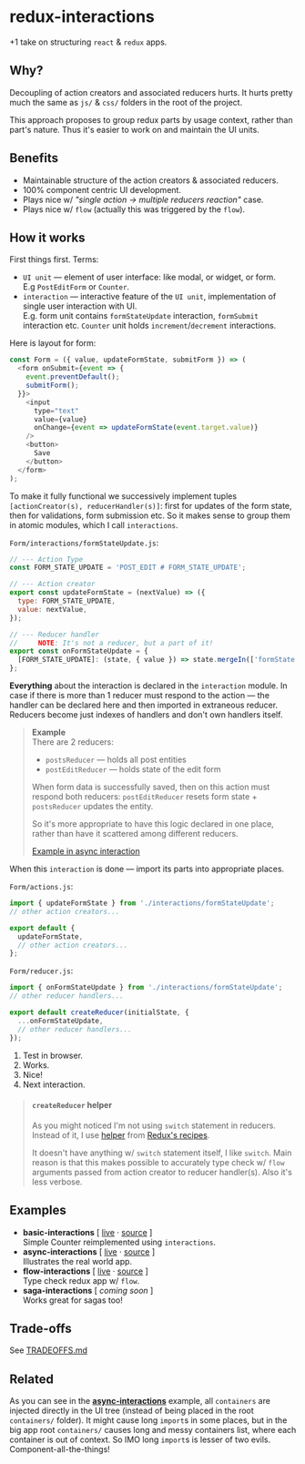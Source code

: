 # redux-interactions

+1 take on structuring `react` & `redux` apps.


## Why?
Decoupling of action creators and associated reducers hurts. It hurts pretty much the same as `js/` & `css/` folders in the root of the project.

This approach proposes to group redux parts by usage context, rather than part's nature. Thus it's easier to work on and maintain the UI units.


## Benefits
* Maintainable structure of the action creators & associated reducers.
* 100% component centric UI development.
* Plays nice w/ _"single action -> multiple reducers reaction"_ case.
* Plays nice w/ `flow` (actually this was triggered by the `flow`).


## How it works
First things first. Terms:

* `UI unit` — element of user interface: like modal, or widget, or form.<br>
E.g `PostEditForm` or `Counter`.
* `interaction` — interactive feature of the `UI unit`, implementation of single user interaction with UI.<br>
E.g. form unit contains `formStateUpdate` interaction, `formSubmit` interaction etc. `Counter` unit holds `increment`/`decrement` interactions.

Here is layout for form:

```js
const Form = ({ value, updateFormState, submitForm }) => (
  <form onSubmit={event => {
    event.preventDefault();
    submitForm();
  }}>
    <input
      type="text"
      value={value}
      onChange={event => updateFormState(event.target.value)}
    />
    <button>
      Save
    </button>
  </form>
);
```

To make it fully functional we successively implement tuples `[actionCreator(s), reducerHandler(s)]`: first for updates of the form state, then for validations, form submission etc. So it makes sense to group them in atomic modules, which I call `interactions`.

`Form/interactions/formStateUpdate.js`:

```js
// --- Action Type
const FORM_STATE_UPDATE = 'POST_EDIT # FORM_STATE_UPDATE';

// --- Action creator
export const updateFormState = (nextValue) => ({
  type: FORM_STATE_UPDATE,
  value: nextValue,
});

// --- Reducer handler
//     NOTE: It's not a reducer, but a part of it!
export const onFormStateUpdate = {
  [FORM_STATE_UPDATE]: (state, { value }) => state.mergeIn(['formState'], { value }),
};
```

**Everything** about the interaction is declared in the `interaction` module. In case if there is more than 1 reducer must respond to the action — the handler can be declared here and then imported in extraneous reducer. Reducers become just indexes of handlers and don't own handlers itself.

> **Example**<br>
> There are 2 reducers:
>
> * `postsReducer` — holds all post entities
> * `postEditReducer` — holds state of the edit form
>
> When form data is successfully saved, then on this action must respond both reducers: `postEditReducer` resets form state + `postsReducer` updates the entity.
>
> So it's more appropriate to have this logic declared in one place, rather than have it scattered among different reducers.
>
> [Example in async interaction](./examples/async-interactions/src/app/components/Sections/PostsSection/components/PostEdit/interactions/serverStateUpdate.js#L21-L35)  

When this `interaction` is done — import its parts into appropriate places.

`Form/actions.js`:

```js
import { updateFormState } from './interactions/formStateUpdate';
// other action creators...

export default {
  updateFormState,
  // other action creators...
};
```

`Form/reducer.js`:

```js
import { onFormStateUpdate } from './interactions/formStateUpdate';
// other reducer handlers...

export default createReducer(initialState, {
  ...onFormStateUpdate,
  // other reducer handlers...
});
```

1. Test in browser.
2. Works.
3. Nice!
4. Next interaction.

> #### `createReducer` helper
>
> As you might noticed I'm not using `switch` statement in reducers. Instead of it, I use [helper](./examples/basic-interactions/src/utils/index.js#L14) from [Redux's recipes](http://redux.js.org/docs/recipes/ReducingBoilerplate.html#generating-reducers).
>
> It doesn't have anything w/ `switch` statement itself, I like `switch`. Main reason is that this makes possible to accurately type check w/ `flow` arguments passed from action creator to reducer handler(s). Also it's less verbose.

## Examples
* **basic-interactions** [ [live](http://redux-basic-interactions.surge.sh) &middot; [source](./examples/basic-interactions) ]<br>
Simple Counter reimplemented using `interactions`.
* **async-interactions** [ [live](http://redux-async-interactions.surge.sh) &middot; [source](./examples/async-interactions) ]<br>
Illustrates the real world app.
* **flow-interactions** [ [live](http://redux-flow-interactions.surge.sh) &middot; [source](./examples/flow-interactions) ]<br>
Type check redux app w/ `flow`.
* **saga-interactions** [ _coming soon_ ]<br>
Works great for sagas too!

## Trade-offs
See [TRADEOFFS.md](./TRADEOFFS.md)

## Related
As you can see in the [**async-interactions**](./examples/async-interactions/src/app/) example, all `containers` are injected directly in the UI tree (instead of being placed in the root `containers/` folder). It might cause long `import`s in some places, but in the big app root `containers/` causes long and messy containers list, where each container is out of context. So IMO long `import`s is lesser of two evils. Component-all-the-things!
